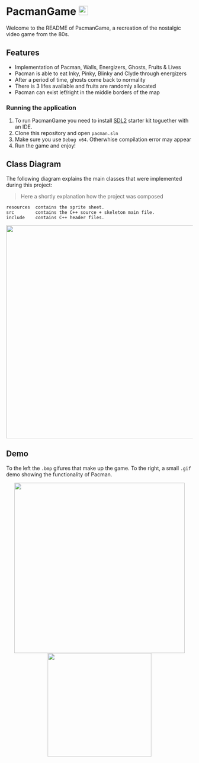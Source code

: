 # PacmanGame <img src="https://user-images.githubusercontent.com/70687643/151674926-5e9936b6-6a7f-41e8-b0b5-081aa3316794.png" width ="25">

Welcome to the README of PacmanGame, a recreation of the nostalgic video game from the 80s.

## Features
* Implementation of Pacman, Walls, Energizers, Ghosts, Fruits & Lives
* Pacman is able to eat Inky, Pinky, Blinky and Clyde through energizers
* After a period of time, ghosts come back to normality
* There is 3 lifes available and fruits are randomly allocated
* Pacman can exist lef/right in the middle borders of the map 


### Running the application
1. To run PacmanGame you need to install [SDL2](https://www.libsdl.org/) starter kit toguether with an IDE. 
2. Clone this repository and open `pacman.sln`
3. Make sure you use `Debug x64`. Otherwhise compilation error may appear
4. Run the game and enjoy!

## Class Diagram
The following diagram explains the main classes that were implemented during this project:
> Here a shortly explanation how the project was composed
```
resources  contains the sprite sheet.
src        contains the C++ source + skeleton main file.
include    contains C++ header files.
```
<p align="center">
<img src="https://user-images.githubusercontent.com/70687643/151679840-1eaf173c-ec47-484d-a002-9551cc58b494.png" width =575">
</p>

## Demo
To the left the `.bmp` gifures that make up the game. To the right, a small `.gif` demo showing the functionality of Pacman.

<p align="center">
<img src="https://user-images.githubusercontent.com/70687643/151680444-1df6dc7d-6d43-43ba-88b8-0f4118dd2872.png" width =460">
<img src="https://user-images.githubusercontent.com/70687643/151678772-d06a708e-37d0-4267-b599-2a5b26cd513b.gif" width =280">
</p>



